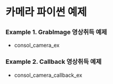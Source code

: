 # 카메라 파이썬 예제



### Example 1. GrabImage 영상취득 예제

- consol_camera_ex


### Example 2. Callback 영상취득 예제
- consol_camera_callback_ex
